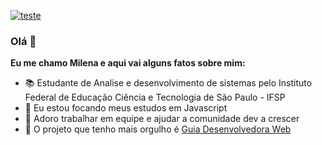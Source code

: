 [![teste](https://user-images.githubusercontent.com/37448340/87267194-5a2c8c80-c49d-11ea-95a5-993860580961.png)](https://www.linkedin.com/in/milenacarecho/)
### Olá 🖖
**Eu me chamo Milena e aqui vai alguns fatos sobre mim:**
- 📚 Estudante de Analise e desenvolvimento de sistemas pelo Instituto Federal de Educação Ciência e Tecnologia de São Paulo - IFSP
- 🦏 Eu estou focando meus estudos em Javascript
- 🤝 Adoro trabalhar em equipe e ajudar a comunidade dev a crescer
- 🥰 O projeto que tenho mais orgulho é [Guia Desenvolvedora Web](https://github.com/MilenaCarecho/GuiaDesenvolvedoraWeb)

   
  

